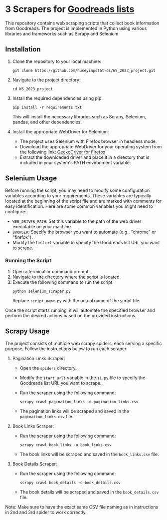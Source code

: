 # 3 Scrapers for [Goodreads lists](https://www.goodreads.com/list/show/22031.Nonfiction_With_a_Side_of_Self_Help?page=1)

This repository contains web scraping scripts that collect book information from Goodreads. The project is implemented in Python using various libraries and frameworks such as Scrapy and Selenium.

## Installation

1. Clone the repository to your local machine:

   ```shell
   git clone https://github.com/huseyinpolat-ds/WS_2023_project.git
   ```

2. Navigate to the project directory:

   ```shell
   cd WS_2023_project
   ```

3. Install the required dependencies using pip:

   ```shell
   pip install -r requirements.txt
   ```

   This will install the necessary libraries such as Scrapy, Selenium, pandas, and other dependencies.
   
4. Install the appropriate WebDriver for Selenium:
   
   - The project uses Selenium with Firefox browser in headless mode.
   - Download the appropriate WebDriver for your operating system from the following link: [GeckoDriver for Firefox](https://github.com/mozilla/geckodriver/releases)
   - Extract the downloaded driver and place it in a directory that is included in your system's PATH environment variable.

## Selenium Usage

Before running the script, you may need to modify some configuration variables according to your requirements. These variables are typically located at the beginning of the script file and are marked with comments for easy identification. Here are some common variables you might need to configure:

- `WEB_DRIVER_PATH`: Set this variable to the path of the web driver executable on your machine.
- `BROWSER`: Specify the browser you want to automate (e.g., "chrome" or "firefox").
-  Modify the first `url` variable to specify the Goodreads list URL you want to scrape.

### Running the Script
1. Open a terminal or command prompt.
2. Navigate to the directory where the script is located.
3. Execute the following command to run the script:
   ```
   python selenium_scraper.py
   ```
   Replace `script_name.py` with the actual name of the script file.

Once the script starts running, it will automate the specified browser and perform the desired actions based on the provided instructions.

## Scrapy Usage

The project consists of multiple web scrapy spiders, each serving a specific purpose. Follow the instructions below to run each scraper:

1. Pagination Links Scraper:
   - Open the `spiders` directory.
   - Modify the `start_urls` variable in the `s1.py` file to specify the Goodreads list URL you want to scrape.
   - Run the scraper using the following command:

     ```shell
     scrapy crawl pagination_links -o pagination_links.csv
     ```

   - The pagination links will be scraped and saved in the `pagination_links.csv` file.

2. Book Links Scraper:
   - Run the scraper using the following command:

     ```shell
     scrapy crawl book_links -o book_links.csv
     ```

   - The book links will be scraped and saved in the `book_links.csv` file.

3. Book Details Scraper:
   - Run the scraper using the following command:

     ```shell
     scrapy crawl book_details -o book_details.csv
     ```

   - The book details will be scraped and saved in the `book_details.csv` file.

Note: Make sure to have the exact same CSV file naming as in instructions in 2nd and 3rd spider to work correctly.

